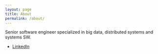 ```yaml
---
layout: page
title: About
permalink: /about/
---
```


Senior software engineer specialized in big data, distributed systems and systems SW.

* [LinkedIn](https://www.linkedin.com/in/jorgemarsal)

